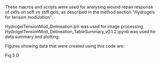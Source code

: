 These macros and scripts were used for analysing wound repair response of cells on soft vs stiff gels, as described in the method section "Hydrogels for tension modulation". <br>

HydrogelTensionMod_Delineation.ijm was used for image processing. <br>
HydrogelTensionMod_Delineation_TableSummary_v0.1.2.ipynb was used for data summary and plotting. <br>

Figures showing data that were created using this code are: <br>

Fig 5 D
